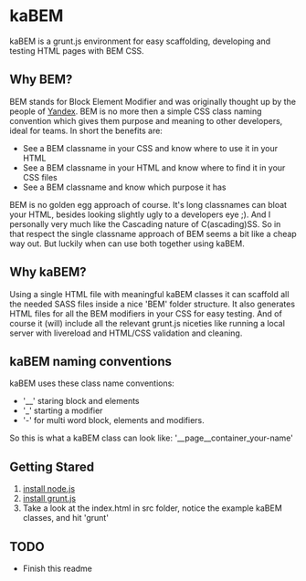 <h1>kaBEM</h1>

kaBEM is a grunt.js environment for easy scaffolding, developing and testing HTML pages with BEM CSS.

<h2>Why BEM?</h2>

BEM stands for Block Element Modifier and was originally thought up by the people of <a href="http://yandex.ru/">Yandex</a>. BEM is no more then a simple CSS class naming convention which gives them purpose and meaning to other developers, ideal for teams. In short the benefits are:
 
<ul>
<li>See a BEM classname in your CSS and know where to use it in your HTML</li>
<li>See a BEM classname in your HTML and know where to find it in your CSS files</li>
<li>See a BEM classname and know which purpose it has</li>
</ul>

BEM is no golden egg approach of course. It's long classnames can bloat your HTML, besides looking slightly ugly to a developers eye ;). And I personally very much like the Cascading nature of C(ascading)SS. So in that respect the single classname approach of BEM seems a bit like a cheap way out. But luckily when can use both together using kaBEM.

<h2>Why kaBEM?</h2>

Using a single HTML file with meaningful kaBEM classes it can scaffold all the needed SASS files inside a nice 'BEM' folder structure. It also generates HTML files for all the BEM modifiers in your CSS for easy testing. And of course it (will) include all the relevant grunt.js niceties like running a local server with livereload and HTML/CSS validation and cleaning.


<h2>kaBEM naming conventions</h2>

kaBEM uses these class name conventions:

<ul>
 <li>'__' staring block and elements</li>
 <li>'_' starting a modifier</li>
 <li>'-' for multi word block, elements and modifiers. 
</ul>

So this is what a kaBEM class can look like: '__page__container_your-name'

<h2>Getting Stared</h2>

<ol>
  <li><a href="http://nodejs.org/">install node.js</a></li>
  <li><a href="http://gruntjs.com/getting-started">install grunt.js</a></li>
  <li>Take a look at the index.html in src folder, notice the example kaBEM classes, and hit 'grunt'</li>
</ol>

<h2>TODO</h2>

<ul>
 <li>Finish this readme</li>
</ul>

